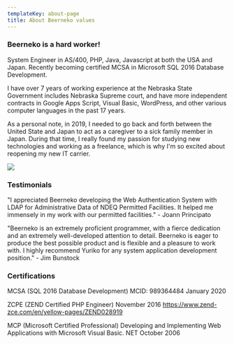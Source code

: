 ```yaml
---
templateKey: about-page
title: About Beerneko values
---
```

### Beerneko is a hard worker!

System Engineer in AS/400, PHP, Java, Javascript at both the USA and Japan. Recently becoming certified MCSA in Microsoft SQL 2016 Database Development.

I have over 7 years of working experience at the Nebraska State Government includes Nebraska Supreme court, and have more independent contracts in Google Apps Script, Visual Basic, WordPress, and other various computer languages in the past 17 years.

As a personal note, in 2019, I needed to go back and forth between the United State and Japan to act as a caregiver to a sick family member in Japan. During that time, I really found my passion for studying new technologies and working as a freelance, which is why I'm so excited about reopening my new IT carrier. 

![](/img/products-grid2.jpg)

### Testimonials

"I appreciated Beerneko developing the Web Authentication System with LDAP for Administrative Data of NDEQ Permitted Facilities. It helped me immensely in my work with our permitted facilities." - Joann Principato

"Beerneko is an extremely proficient programmer, with a fierce dedication and an extremely well-developed attention to detail. Beerneko is eager to produce the best possible product and is flexible and a pleasure to work with. I highly recommend Yuriko for any system application development position." - Jim Bunstock

### Certifications

MCSA (SQL 2016 Database Development)	MCID: 989364484	January 2020


ZCPE (ZEND Certified PHP Engineer)				November 2016 
https://www.zend-zce.com/en/yellow-pages/ZEND028919


MCP (Microsoft Certified Professional)
Developing and Implementing Web Applications 
with Microsoft Visual Basic. NET
October 2006





<!-- ### Sustainable farming
Sustainable agriculture is farming in sustainable ways based on an understanding of ecosystem services, the study of relationships between organisms and their environment. What grows where and how it is grown are a matter of choice and careful consideration for nature and communities.

### Direct sourcing
Direct trade is a form of sourcing practiced by some coffee roasters. Advocates of direct trade practices promote direct communication and price negotiation between buyer and farmer, along with systems that encourage and incentivize quality.

### Reinvest profits
We want to truly empower the communities that bring amazing coffee to you. That’s why we reinvest 20% of our profits into farms, local businesses and schools everywhere our coffee is grown. You can see the communities grow and learn more about coffee farming on our blog. -->
